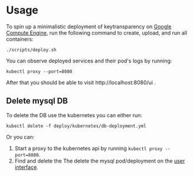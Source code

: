 # Usage

To spin up a minimalistic deployment of keytransparency on 
[Google Compute Engine](https://cloud.google.com/sdk/gcloud/), run the following 
command to create, upload, and run all containers:
```
./scripts/deploy.sh
```
You can observe deployed services and their pod's logs by running:
```
kubectl proxy --port=8080
```
After that you should be able to visit http://localhost:8080/ui .

## Delete mysql DB
To delete the DB use the kubernetes you can either run:
```
kubectl delete -f deploy/kubernetes/db-deployment.yml
```
Or you can:
 1) Start a proxy to the kubernetes api by running `kubectl proxy --port=8080`.
 2) Find and delete the The delete the mysql pod/deployment on the 
 [user interface](http://localhost:8080/ui).
 